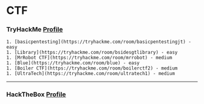 # CTF
### TryHackMe [Profile](https://tryhackme.com/p/parsakzr)

    1. [basicpentesting](https://tryhackme.com/room/basicpentestingjt) - easy
    1. [Library](https://tryhackme.com/room/bsidesgtlibrary) - easy
    1. [MrRobot CTF](https://tryhackme.com/room/mrrobot) - medium
    1. [Blue](https://tryhackme.com/room/blue) - easy
    1. [Boiler CTF](https://tryhackme.com/room/boilerctf2) - medium
    1. [UltraTech](https://tryhackme.com/room/ultratech1) - medium

---
### HackTheBox [Profile](https://www.hackthebox.eu/home/users/profile/288363)

